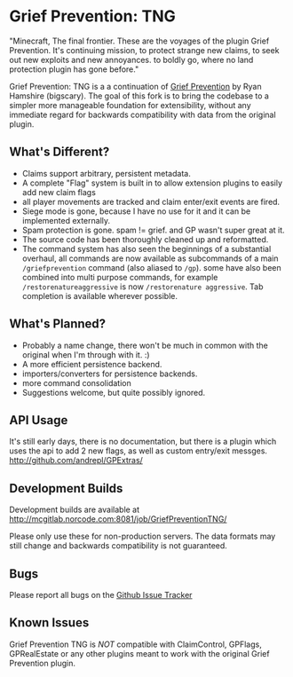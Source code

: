 Grief Prevention: TNG
=====================


"Minecraft, The final frontier.
These are the  voyages of the plugin Grief Prevention.
It's continuing mission, to protect strange new claims,
to seek out new exploits and new annoyances.
to boldly go, where no land protection plugin has gone before."

Grief Prevention: TNG is a a continuation of [Grief Prevention](https://github.com/ryanhamshire/GriefPrevention) by Ryan
Hamshire (bigscary).  The goal of this fork is to bring the codebase to a simpler more manageable foundation for
extensibility, without any immediate regard for backwards compatibility with data from the original plugin.


What's Different?
-----------------

 - Claims support arbitrary, persistent metadata.
 - A complete "Flag" system is built in to allow extension plugins to easily add new claim flags
 - all player movements are tracked and claim enter/exit events are fired.
 - Siege mode is gone, because I have no use for it and it can be implemented externally.
 - Spam protection is gone.  spam != grief. and GP wasn't super great at it.
 - The source code has been thoroughly cleaned up and reformatted. 
 - The command system has also seen the beginnings of a substantial overhaul, 
   all commands are now available as subcommands of a main `/griefprevention`
   command (also aliased to `/gp`).  some have also been combined into multi 
   purpose commands, for example `/restorenatureaggressive` is now 
   `/restorenature aggressive`.  Tab completion is available wherever possible.


What's Planned?
---------------

 - Probably a name change, there won't be much in common with the original when I'm through with it. :)
 - A more efficient persistence backend.
 - importers/converters for persistence backends.
 - more command consolidation
 - Suggestions welcome, but quite possibly ignored.


API Usage
---------

It's still early days, there is no documentation, but there is a plugin which uses the api to add 2 new flags, as well as custom entry/exit messges.
http://github.com/andrepl/GPExtras/


Development Builds
------------------

Development builds are available at http://mcgitlab.norcode.com:8081/job/GriefPreventionTNG/ 

Please only use these for non-production servers. The data formats may still change and backwards compatibility is not guaranteed.


Bugs
----

Please report all bugs on the [Github Issue Tracker](https://github.com/andrepl/GriefPreventionTNG/issues)


Known Issues
------------

Grief Prevention TNG is *NOT* compatible with ClaimControl, GPFlags, GPRealEstate or any other plugins meant to work with the original Grief Prevention plugin.

